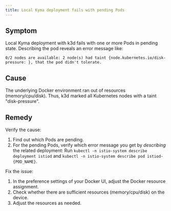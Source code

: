 ```yaml
---
title: Local Kyma deployment fails with pending Pods
---
```


## Symptom

Local Kyma deployment with k3d fails with one or more Pods in pending state.
Describing the pod reveals an error message like:

`0/2 nodes are available: 2 node(s) had taint {node.kubernetes.io/disk-pressure: }, that the pod didn't tolerate.`

## Cause

The underlying Docker environment ran out of resources (memory/cpu/disk). 
Thus, k3d marked all Kubernetes nodes with a taint "disk-pressure".

## Remedy

Verify the cause:

1. Find out which Pods are pending.
2. For the pending Pods, verify which error message you get by _describing_ the related deployment:
   Run `kubectl -n istio-system describe deployment istiod` and `kubectl -n istio-system describe pod istiod-{POD_NAME}`.

Fix the issue:

1. In the preference settings of your Docker UI, adjust the Docker resource assignment.
2. Check whether there are sufficient resources (memory/cpu/disk) on the device.
3. Adjust the resources as needed.
